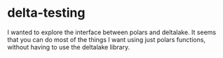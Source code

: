 # delta-testing

I wanted to explore the interface between polars and deltalake. It seems that you can
do most of the things I want using just polars functions, without having to use the
deltalake library.
